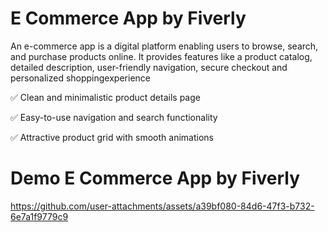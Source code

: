 # E Commerce App by Fiverly
An e-commerce app is a digital platform enabling users to browse, search, and purchase products online. It provides features like a product catalog, detailed description, user-friendly 
navigation, secure checkout and personalized shoppingexperience

✅ Clean and minimalistic product details page

✅ Easy-to-use navigation and search functionality

✅ Attractive product grid with smooth animations

# Demo E Commerce App by Fiverly

https://github.com/user-attachments/assets/a39bf080-84d6-47f3-b732-6e7a1f9779c9

